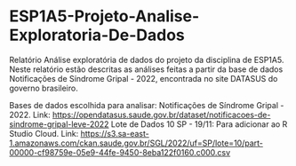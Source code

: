 # ESP1A5-Projeto-Analise-Exploratoria-De-Dados
Relatório Análise exploratória de dados do projeto da disciplina de ESP1A5. Neste relatório estão descritas as análises feitas a partir da base de dados Notificações de Síndrome Gripal - 2022, encontrada no site DATASUS do governo brasileiro.

Bases de dados escolhida para analisar: Notificações de Síndrome Gripal - 2022. Link: https://opendatasus.saude.gov.br/dataset/notificacoes-de-sindrome-gripal-leve-2022 
Lote de Dados 10 SP - 19/11: Para adicionar ao R Studio Cloud. Link: https://s3.sa-east-1.amazonaws.com/ckan.saude.gov.br/SGL/2022/uf=SP/lote=10/part-00000-cf98759e-05e9-44fe-9450-8eba122f0160.c000.csv


